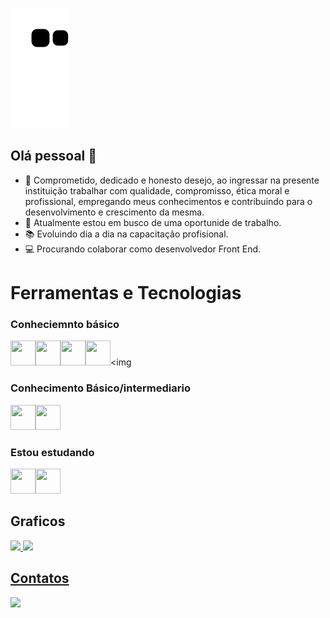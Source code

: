 ![Snake animation](https://github.com/AntonioAugustoMorais/Augusto-Morais/blob/output/github-contribution-grid-snake.svg)

## Olá pessoal 👋

- 🚀 Comprometido, dedicado e honesto desejo, ao ingressar na presente instituição trabalhar com qualidade, compromisso, ética moral e profissional, empregando meus conhecimentos e contribuindo para o desenvolvimento e crescimento da mesma.
- 💼 Atualmente estou em busco de uma oportunide de trabalho. 
- 📚 Evoluindo dia a dia na capacitação profisional.
- 💻 Procurando colaborar como desenvolvedor Front End.

<h1> Ferramentas e Tecnologias </h1>

<h3> Conheciemnto básico </h3>

<img src="https://cdn.jsdelivr.net/gh/devicons/devicon/icons/git/git-plain.svg" width="40" height="40" /><img src="https://cdn.jsdelivr.net/gh/devicons/devicon/icons/linux/linux-original.svg" width="40" height="40" /><img src="https://cdn.jsdelivr.net/gh/devicons/devicon/icons/mysql/mysql-plain.svg" width="40" height="40" /><img src="https://cdn.jsdelivr.net/gh/devicons/devicon/icons/googlecloud/googlecloud-original.svg" width="40" height="40" /><img 

<h3> Conhecimento Básico/intermediario </h3> 

<img src="https://cdn.jsdelivr.net/gh/devicons/devicon/icons/html5/html5-plain-wordmark.svg" width="40" height="40" /><img src="https://cdn.jsdelivr.net/gh/devicons/devicon/icons/css3/css3-plain-wordmark.svg" width="40" height="40" />

<h3> Estou estudando </h3>

<img src="https://cdn.jsdelivr.net/gh/devicons/devicon/icons/javascript/javascript-original.svg" width="40" height="40" /><img src="https://cdn.jsdelivr.net/gh/devicons/devicon/icons/react/react-original-wordmark.svg" width="40" height="40" />

<h2> Graficos </h2>

<div>
<a href="https://github.com/AntonioAugustoMorais">
<img height="180em" src="https://github-readme-stats.vercel.app/api/top-langs/?username=AntonioAugustoMorais&layout=compact&langs_count=7&theme=dracula"/>
<img height="180em" src="https://github-readme-stats.vercel.app/api?username=AntonioAugustoMorais&show_icons=true&theme=dracula&include_all_commits=true&count_private=true"/>
</div>

<h2> Contatos </h2>

<div>
<a href="https://www.linkedin.com/in/augusto-m-5718611a1/" target="_blank"><img src="https://img.shields.io/badge/-LinkedIn-%230077B5?style=for-the-badge&logo=linkedin&logoColor=white" target="_blank"></a>
</div>
